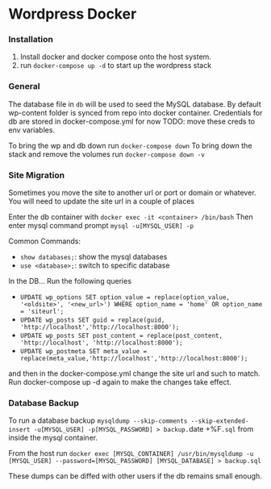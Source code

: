 # Wordpress Docker
### Installation
1. Install docker and docker compose onto the host system.
2. run `docker-compose up -d` to start up the wordpress stack


### General
The database file in `db` will be used to seed the MySQL database.
By default wp-content folder is synced from repo into docker container.
Credentials for db are stored in docker-compose.yml for now
TODO: move these creds to env variables.

To bring the wp and db down run `docker-compose down`
To bring down the stack and remove the volumes run `docker-compose down -v`


### Site Migration
Sometimes you move the site to another url or port or domain or whatever.
You will need to update the site url in a couple of places

Enter the db container with `docker exec -it <container> /bin/bash`
Then enter mysql command prompt `mysql -u[MYSQL_USER] -p`

Common Commands:
  * `show databases;`: show the mysql databases
  * `use <database>;`: switch to specific database

In the DB...
Run the following queries

  * `UPDATE wp_options SET option_value = replace(option_value, '<oldsite>', '<new_url>') WHERE option_name = 'home' OR option_name = 'siteurl';`
  * `UPDATE wp_posts SET guid = replace(guid, 'http://localhost','http://localhost:8000');`
  * `UPDATE wp_posts SET post_content = replace(post_content, 'http://localhost', 'http://localhost:8000');`
  * `UPDATE wp_postmeta SET meta_value = replace(meta_value,'http://localhost','http://localhost:8000');`

and then in the docker-compose.yml change the site url and such to match.
Run docker-compose up -d again to make the changes take effect.


### Database Backup
To run a database backup 
`mysqldump --skip-comments --skip-extended-insert -u[MYSQL_USER] -p[MYSQL_PASSWORD] > backup.`date +%F`.sql`
from inside the mysql container.

From the host run 
`docker exec [MYSQL_CONTAINER] /usr/bin/mysqldump -u [MYSQL_USER] --password=[MYSQL_PASSWORD] [MYSQL_DATABASE] > backup.sql`

These dumps can be diffed with other users if the db remains small enough.
